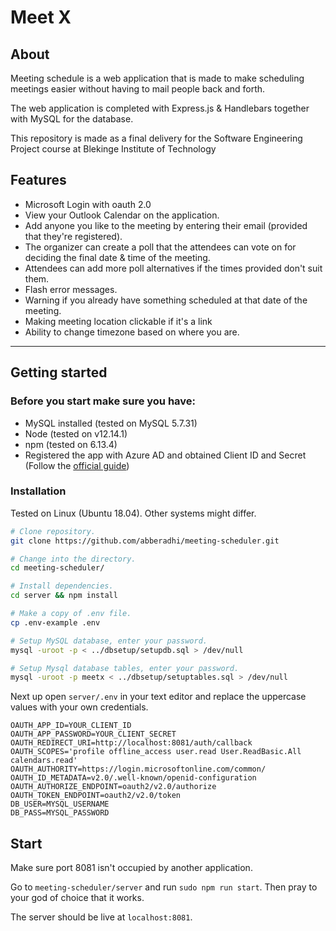 # Meet X
## About
Meeting schedule is a web application that is made to make scheduling meetings easier without having to mail people back and forth.

The web application is completed with Express.js & Handlebars together with MySQL for the database. 

This repository is made as a final delivery for the Software Engineering Project course at Blekinge Institute of Technology

## Features
* Microsoft Login with oauth 2.0
* View your Outlook Calendar on the application.
* Add anyone you like to the meeting by entering their email (provided that they're registered).
* The organizer can create a poll that the attendees can vote on for deciding the final date & time of the meeting.
* Attendees can add more poll alternatives if the times provided don't suit them.
* Flash error messages.
* Warning if you already have something scheduled at that date of the meeting.
* Making meeting location clickable if it's a link
* Ability to change timezone based on where you are.

____________

## Getting started

### Before you start make sure you have:
* MySQL installed (tested on MySQL 5.7.31)
* Node (tested on v12.14.1) 
* npm (tested on 6.13.4)
* Registered the app with Azure AD and obtained Client ID and Secret  (Follow the [official guide](https://docs.microsoft.com/en-us/graph/auth-v2-user))


### Installation
Tested on Linux (Ubuntu 18.04). Other systems might differ.

```bash
# Clone repository.
git clone https://github.com/abberadhi/meeting-scheduler.git

# Change into the directory.
cd meeting-scheduler/

# Install dependencies.
cd server && npm install

# Make a copy of .env file.
cp .env-example .env

# Setup MySQL database, enter your password.
mysql -uroot -p < ../dbsetup/setupdb.sql > /dev/null

# Setup Mysql database tables, enter your password.
mysql -uroot -p meetx < ../dbsetup/setuptables.sql > /dev/null
```

Next up open ``server/.env`` in your text editor and replace the uppercase values with your own credentials. 
```
OAUTH_APP_ID=YOUR_CLIENT_ID
OAUTH_APP_PASSWORD=YOUR_CLIENT_SECRET
OAUTH_REDIRECT_URI=http://localhost:8081/auth/callback
OAUTH_SCOPES='profile offline_access user.read User.ReadBasic.All calendars.read'
OAUTH_AUTHORITY=https://login.microsoftonline.com/common/
OAUTH_ID_METADATA=v2.0/.well-known/openid-configuration
OAUTH_AUTHORIZE_ENDPOINT=oauth2/v2.0/authorize
OAUTH_TOKEN_ENDPOINT=oauth2/v2.0/token
DB_USER=MYSQL_USERNAME
DB_PASS=MYSQL_PASSWORD
```

## Start
Make sure port 8081 isn't occupied by another application.

Go to ``meeting-scheduler/server`` and run ``sudo npm run start``. Then pray to your god of choice that it works.

The server should be live at ``localhost:8081``.